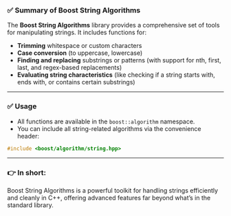 ### ✅ **Summary of Boost String Algorithms**

The **Boost String Algorithms** library provides a comprehensive set of tools for manipulating strings. It includes functions for:

- **Trimming** whitespace or custom characters
- **Case conversion** (to uppercase, lowercase)
- **Finding and replacing** substrings or patterns (with support for nth, first, last, and regex-based replacements)
- **Evaluating string characteristics** (like checking if a string starts with, ends with, or contains certain substrings)

---

### ✅ **Usage**
- All functions are available in the `boost::algorithm` namespace.
- You can include all string-related algorithms via the convenience header:
```cpp
#include <boost/algorithm/string.hpp>
```

---

### 👉 **In short:**
Boost String Algorithms is a powerful toolkit for handling strings efficiently and cleanly in C++, offering advanced features far beyond what’s in the standard library.